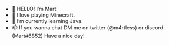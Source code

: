 - 👋 HELLO! I’m Mart
- 👀 I love playing Minecraft.
- 🌱 I’m currently learning Java.
- 📫 If you wanna chat DM me on twitter (@m4rtless) or discord (Mart#6852)
Have a nice day!
